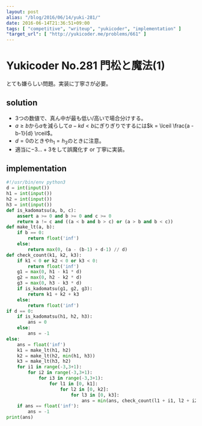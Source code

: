 ```yaml
---
layout: post
alias: "/blog/2016/06/14/yuki-281/"
date: 2016-06-14T21:36:51+09:00
tags: [ "competitive", "writeup", "yukicoder", "implementation" ]
"target_url": [ "http://yukicoder.me/problems/661" ]
---
```


# Yukicoder No.281 門松と魔法(1)

とても嫌らしい問題。実装に丁寧さが必要。

## solution

-   $3$つの数値で、真ん中が最も低い/高いで場合分けする。
-   $a \ge b$から$a$を減らして$a - kd \lt b$にぎりぎりでするには$k = \lceil \frac{a - b-1}{d} \rceil$。
-   $d = 0$のときや$h_1 = h_3$のときに注意。
-   適当に$-3 \dots +3$をして誤魔化す or 丁寧に実装。

## implementation

``` python
#!/usr/bin/env python3
d = int(input())
h1 = int(input())
h2 = int(input())
h3 = int(input())
def is_kadomatsu(a, b, c):
    assert a >= 0 and b >= 0 and c >= 0
    return a != c and ((a < b and b > c) or (a > b and b < c))
def make_lt(a, b):
    if b == 0:
        return float('inf')
    else:
        return max(0, (a - (b-1) + d-1) // d)
def check_count(k1, k2, k3):
    if k1 < 0 or k2 < 0 or k3 < 0:
        return float('inf')
    g1 = max(0, h1 - k1 * d)
    g2 = max(0, h2 - k2 * d)
    g3 = max(0, h3 - k3 * d)
    if is_kadomatsu(g1, g2, g3):
        return k1 + k2 + k3
    else:
        return float('inf')
if d == 0:
    if is_kadomatsu(h1, h2, h3):
        ans = 0
    else:
        ans = -1
else:
    ans = float('inf')
    k1 = make_lt(h1, h2)
    k2 = make_lt(h2, min(h1, h3))
    k3 = make_lt(h3, h2)
    for i1 in range(-3,3+1):
        for i2 in range(-3,3+1):
            for i3 in range(-3,3+1):
                for l1 in [0, k1]:
                    for l2 in [0, k2]:
                        for l3 in [0, k3]:
                            ans = min(ans, check_count(l1 + i1, l2 + i2, l3 + i3))
    if ans == float('inf'):
        ans = -1
print(ans)
```
